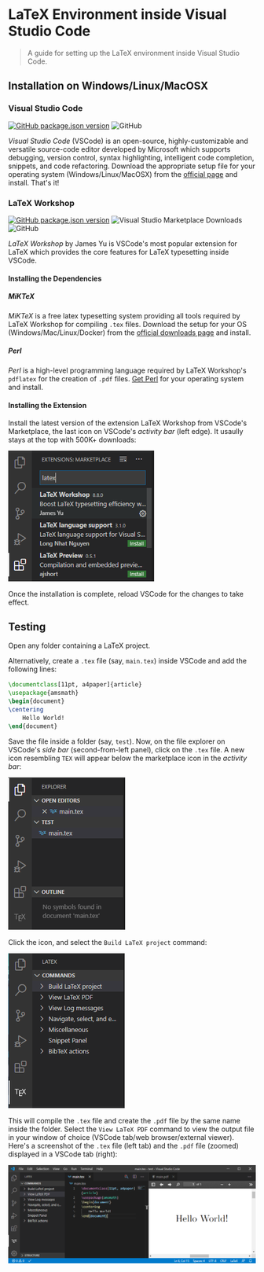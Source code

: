 # LaTeX Environment inside Visual Studio Code

> A guide for setting up the LaTeX environment inside Visual Studio Code.

## Installation on Windows/Linux/MacOSX

### Visual Studio Code

[![GitHub package.json version](https://img.shields.io/github/package-json/v/Microsoft/vscode?style=flat-square)](https://github.com/microsoft/vscode)
![GitHub](https://img.shields.io/github/license/Microsoft/vscode?style=flat-square)

*Visual Studio Code* (VSCode) is an open-source, highly-customizable and versatile source-code editor developed by Microsoft which supports debugging, version control, syntax highlighting, intelligent code completion, snippets, and code refactoring. Download the appropriate setup file for your operating system (Windows/Linux/MacOSX) from the [official page](https://code.visualstudio.com/download) and install. That's it!

### LaTeX Workshop 

[![GitHub package.json version](https://img.shields.io/github/package-json/v/James-Yu/LaTeX-Workshop?style=flat-square)](https://github.com/James-Yu/LaTeX-Workshop)
![Visual Studio Marketplace Downloads](https://img.shields.io/visual-studio-marketplace/i/James-Yu.latex-workshop?style=flat-square)
![GitHub](https://img.shields.io/github/license/James-Yu/LaTeX-Workshop?style=flat-square)

*LaTeX Workshop* by James Yu is VSCode's most popular extension for LaTeX which provides the core features for LaTeX typesetting inside VSCode. 

#### Installing the Dependencies

##### MiKTeX

*MiKTeX* is a free latex typesetting system providing all tools required by LaTeX Workshop for compiling ```.tex``` files. Download the setup for your OS (Windows/Mac/Linux/Docker) from the [official downloads page](https://miktex.org/download) and install.

##### Perl

*Perl* is a high-level programming language required by LaTeX Workshop's ```pdflatex``` for the creation of ```.pdf``` files. [Get Perl](https://www.perl.org/get.html) for your operating system and install.

#### Installing the Extension

Install the latest version of the extension LaTeX Workshop from VSCode's Marketplace, the last icon on VSCode's *activity bar* (left edge). It usaully stays at the top with 500K+ downloads:

![LaTeX Workshop Extension](https://raw.githubusercontent.com/Sampreet/install-guides/master/editors/screenshots/vscode-latex-marketplace.png)

Once the installation is complete, reload VSCode for the changes to take effect.

## Testing

Open any folder containing a LaTeX project.

Alternatively, create a ```.tex``` file (say, ```main.tex```) inside VSCode and add the following lines:

```latex
\documentclass[11pt, a4paper]{article}
\usepackage{amsmath}
\begin{document}
\centering 
    Hello World!
\end{document}
```

Save the file inside a folder (say, ```test```). Now, on the file explorer on VSCode's *side bar* (second-from-left panel), click on the ```.tex``` file. A new icon resembling ```TEX``` will appear below the marketplace icon in the *activity bar*:

![LaTeX Workshop Icon](https://raw.githubusercontent.com/Sampreet/install-guides/master/editors/screenshots/vscode-latex-tex.png)

Click the icon, and select the ```Build LaTeX project``` command:

![LaTeX Workshop Commands](https://raw.githubusercontent.com/Sampreet/install-guides/master/editors/screenshots/vscode-latex-commands.png)

This will compile the ```.tex``` file and create the ```.pdf``` file by the same name inside the folder. Select the ```View LaTeX PDF``` command to view the output file in your window of choice (VSCode tab/web browser/external viewer). Here's a screenshot of the ```.tex``` file (left tab) and the ```.pdf``` file (zoomed) displayed in a VSCode tab (right):

![LaTeX Workshop Commands](https://raw.githubusercontent.com/Sampreet/install-guides/master/editors/screenshots/vscode-latex-window.png)


